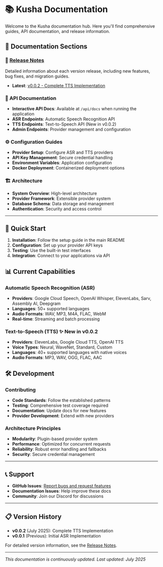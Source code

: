 # 📚 Kusha Documentation

Welcome to the Kusha documentation hub. Here you'll find comprehensive guides, API documentation, and release information.

## 📖 Documentation Sections

### 🚀 [Release Notes](release-notes/)
Detailed information about each version release, including new features, bug fixes, and migration guides.
- **Latest**: [v0.0.2 - Complete TTS Implementation](release-notes/RELEASE_NOTES_v0.0.2.md)

### 🔧 API Documentation
- **Interactive API Docs**: Available at `/api/docs` when running the application
- **ASR Endpoints**: Automatic Speech Recognition API
- **TTS Endpoints**: Text-to-Speech API (New in v0.0.2)
- **Admin Endpoints**: Provider management and configuration

### ⚙️ Configuration Guides
- **Provider Setup**: Configure ASR and TTS providers
- **API Key Management**: Secure credential handling
- **Environment Variables**: Application configuration
- **Docker Deployment**: Containerized deployment options

### 🏗️ Architecture
- **System Overview**: High-level architecture
- **Provider Framework**: Extensible provider system
- **Database Schema**: Data storage and management
- **Authentication**: Security and access control

---

## 🚀 Quick Start

1. **Installation**: Follow the setup guide in the main README
2. **Configuration**: Set up your provider API keys
3. **Testing**: Use the built-in test interfaces
4. **Integration**: Connect to your applications via API

## 📊 Current Capabilities

### Automatic Speech Recognition (ASR)
- **Providers**: Google Cloud Speech, OpenAI Whisper, ElevenLabs, Sarv, Assembly AI, Deepgram
- **Languages**: 50+ supported languages
- **Audio Formats**: WAV, MP3, M4A, FLAC, WebM
- **Real-time**: Streaming and batch processing

### Text-to-Speech (TTS) ✨ New in v0.0.2
- **Providers**: ElevenLabs, Google Cloud TTS, OpenAI TTS
- **Voice Types**: Neural, WaveNet, Standard, Custom
- **Languages**: 40+ supported languages with native voices
- **Audio Formats**: MP3, WAV, OGG, FLAC, AAC

## 🛠️ Development

### Contributing
- **Code Standards**: Follow the established patterns
- **Testing**: Comprehensive test coverage required
- **Documentation**: Update docs for new features
- **Provider Development**: Extend with new providers

### Architecture Principles
- **Modularity**: Plugin-based provider system
- **Performance**: Optimized for concurrent requests
- **Reliability**: Robust error handling and fallbacks
- **Security**: Secure credential management

---

## 📞 Support

- **GitHub Issues**: [Report bugs and request features](https://github.com/Kusha-ai/Kusha/issues)
- **Documentation Issues**: Help improve these docs
- **Community**: Join our Discord for discussions

---

## 📋 Version History

- **v0.0.2** (July 2025): Complete TTS Implementation
- **v0.0.1** (Previous): Initial ASR Implementation

For detailed version information, see the [Release Notes](release-notes/).

---

*This documentation is continuously updated. Last updated: July 2025*